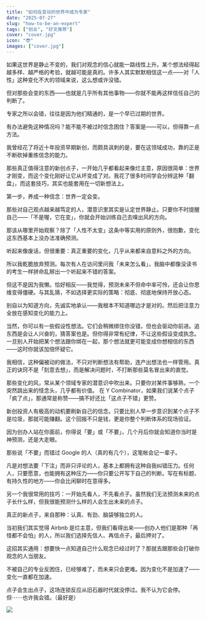 ```yaml
---
title: "如何在变动的世界中成为专家"
date: "2025-07-27"
slug: "how-to-be-an-expert"
tags: ["创业", "好文推荐"]
cover: "cover.jpg"
icon: "😎"
images: ["cover.jpg"]
---
```

如果这世界是静止不变的，我们对观念的信心就能一路线性上升。某个想法经得起越多样、越严格的考验，就越可能是真的。许多人其实默默相信这一点——对「人性」这种变化不大的领域来说，这么想或许没错。



但对那些会变的东西——也就是几乎所有其他事物——你就不能再这样信任自己的判断了。



专家之所以会错，往往是因为他们精通的，是一个早已过期的世界。



有办法避免这种情况吗？能不能不被过时信念困住？答案是——可以，但得靠一点方法。



我曾经花了将近十年投资早期新创，而颇具讽刺的是，要在这领域成功，靠的正是不断砍掉重练信念的能力。



那些真正值得注意的新创点子，一开始几乎都看起来像烂主意，原因很简单：世界才刚变，而这个变化刚好让它从坏变成了对。我花了很多时间学会分辨这种「翻盘」，而这套技巧，其实也能套用在一切新想法上。



第一步，养成一种信念：世界一定会变。



那些对自己观点越来越笃定的人，潜意识里其实是认定世界静止。只要你不时提醒自己——「不是喔，它在变」，你就会开始训练自己去嗅出风的方向。



那该从哪里开始观察？除了「人性不太变」这条中等实用的原则外，很抱歉，变化这东西基本上没办法准确预测。



听起来像废话，但很重要：真正重要的变化，几乎从来都来自意料之外的方向。



所以我乾脆放弃预测。每次有人在访问里问我「未来怎么看」，我脑中都像没读书的考生一样拼命乱掰出一个听起来不错的答案。



但这不是因为我懒。恰好相反——我觉得，预测未来不但命中率可怜，还会让你思维变得僵硬。与其乱猜，不如选择更实际的策略：彻底、彻底地保持开放心态。



别自以为知道方向，先诚实地承认——我根本不知道哪边才是对的。然后把注意力全放在感知变化的能力上。



当然，你可以有一些假设性想法。它们会稍微绑住你没错，但也会驱动你前进。追东西是会让人兴奋的，猜答案也是。但你得非常有纪律，不让这些假设变成执念。
一旦别人开始把某个想法跟你绑在一起，那个想法就更可能变成你想相信的东西——这时你就该加倍怀疑它。



我相信，这种偏被动的做法，不只对判断想法有帮助，连产出想法也一样管用。真正的诀窍不是「刻意去想」，而是解决问题时，不打断那些莫名冒出来的直觉。



那些变化的风，常从某个领域专家的潜意识中吹出来。只要你对某件事够熟，一个突然跳出来的怪念头，几乎都有价值。
在 Y Combinator，如果我们说某个点子「疯了点」，那通常是称赞——搞不好还比「这点子不错」更赞。



新创投资人有极高的动机要刷新自己的信念。只要比别人早一步意识到某个点子不是垃圾，那就可能赚翻。这个回报不只是钱，更是你整个判断体系的现场验证。



因为创办人站在你面前，你得说「要」或「不要」，几个月后你就会知道你当时是神预测，还是大走眼。



那些说「不要」而错过 Google 的人（真的有几个），这笔帐会记一辈子。



凡是对想法要「下注」而非只评论的人，基本上都拥有这种自我纠错压力。任何人，只要愿意，也能拥有这种压力——你只要公开写下自己的判断。写在有标题、有持久性的地方——你会比闲聊时在意得多。



另一个我很常用的技巧：一开始先看人，不先看点子。虽然我们无法预测未来的点子长什么样，但我很能预测什么样的人会生出未来的点子。



真正的新点子，来自那种：认真、有劲、脑袋够独立的人。



当初我们其实觉得 Airbnb 是烂主意，但我们看得出来——创办人他们是那种「再怪都不会怕」的人，所以我们选择先信人、再信点子，最后押对了。



这招其实通用：想要快一点知道自己什么观念已经过时了？那就去跟那些会打破你观念的人当朋友。



不被自己的专业反困住，已经够难了，而未来只会更难。因为变化不是加速了——变化一直都在加速。



点子会生出点子，这场连锁反应从旧石器时代就没停过。我不认为它会停。
但⋯⋯也许我会错。（最好是）




![](https://prod-files-secure.s3.us-west-2.amazonaws.com/112d0858-5090-4d34-a606-b75eb8d65fd2/46476355-9cf3-4e99-9b7a-3531bc426380/1000202064.png?X-Amz-Algorithm=AWS4-HMAC-SHA256&X-Amz-Content-Sha256=UNSIGNED-PAYLOAD&X-Amz-Credential=ASIAZI2LB4666US5RUGP%2F20250928%2Fus-west-2%2Fs3%2Faws4_request&X-Amz-Date=20250928T161346Z&X-Amz-Expires=3600&X-Amz-Security-Token=IQoJb3JpZ2luX2VjEDYaCXVzLXdlc3QtMiJHMEUCIQDARxQ5d0I1OhFL%2Bv5cXaP%2FmB5QBl3mBz7TEJuQ3kwECgIgFj71GjpRJkY87b0S5ezodc3OyyQenQeNjOZf4kaxHeAqiAQIv%2F%2F%2F%2F%2F%2F%2F%2F%2F%2F%2FARAAGgw2Mzc0MjMxODM4MDUiDFNUyOBVN6jkm9L3WCrcAwsb%2BFUj%2FlVOhIMs8ohiiES215v%2BFy527awse%2BKQWonIX%2BSuaYdY0qFG%2FXS3SCoiQHoNUzo5BlCkWMk85T%2F5l8d4UyF15c5W7pTMqm%2F8QUMr8d56KWrKUEJW%2B5O4OOqg67nE2lZrSuggN5qGknaUj%2FWSatYehjWEczzCsWv52DdohSdWvIAF9AvIxnLM5Oba80rZ7JxyxozwHDeQQUnSLTE%2BedB0WDNWEXZwzWaMA92o1%2BCBFoRDdxMJ48XUCtaeriRVinPRynJqR5SmUjwVS7c8a6jNT2zP%2BoXFEUHg2JOX6giKQqbHqSaQ973%2BDJbu2vuC6iKfjqpEmgnoqnmPjPdq%2BkU6qgCXgSAOLs%2FNi6EujPM4Sz57m13cgsomuauAucBKfROU4RgUmlBHVf4oPTW0K5%2BpHcKj3MwVCbz%2Bd15L3GVLpC7yeLKxn6IttuXTLFYkrKBIitu72j3JOyeqDdN8rsmkjBdomi4Y3yoGaWbYIO%2F%2BbuUS2%2Flybe5753i3uNtHLW80S0Gj%2Fu1cljFZ8GlmirMexWqoNL1cO1r0yXWbli7swAoU3tFGHgS5OLl75IWLz1lDpGFkAqMGYbdInRrCteSB%2BfJZIb1bcpjaw2S04j55%2FCgPyGNNZH9JMMbw5MYGOqUB1Tfe7k8jD3GyT%2Bx6Ony1hk7XWnruBR4z4dndOLliqSulzOH2J0yocKlsuaI5EQSGV4whcIYTziRZM9640cmTs2Zzwe01lX6gIW6l5QImDHOvLU528LfrlllEwyszhIxiDS7V5ZAna6ZD7orMFHbaBTjhXdzTe79bME6Mor68OO68tRVRUZ1M2M%2FKHr%2FajfJJR9DrrVBy%2B3ksXNq7PMaXNgzEwmi5&X-Amz-Signature=4078411724242f0c96ed6d5bead809b7c78384a02cb93e383d2e48c9faf2abb3&X-Amz-SignedHeaders=host&x-amz-checksum-mode=ENABLED&x-id=GetObject)

